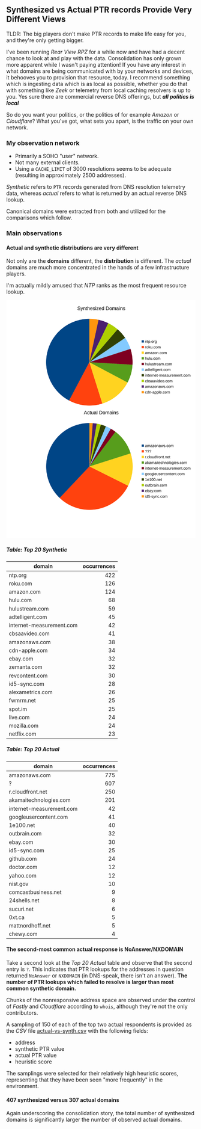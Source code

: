 ## Synthesized vs Actual PTR records Provide Very Different Views

TLDR: The big players don't make PTR records to make life easy for you, and they're only getting bigger.

I've been running _Rear View RPZ_ for a while now and have had a decent chance to look at
and play with the data. Consolidation has only grown more apparent while I wasn't paying attention!
If you have any interest in what domains are being communicated with by your networks and devices, it
behooves you to provision that resource, today. I recommend something which is ingesting data which
is as local as possible, whether you do that with something like _Zeek_ or telemetry from local caching
resolvers is up to you. Yes sure there are commercial reverse DNS offerings, but ___all politics is local___
    
So do you want your politics, or the politics of for example _Amazon_ or _Cloudflare_? What you've got,
what sets you apart, is the traffic on your own network.

### My observation network

* Primarily a SOHO "user" network.
* Not many external clients.
* Using a `CACHE_LIMIT` of 3000 resolutions seems to be adequate (resulting in approximately 2500 addresses).

_Synthetic_ refers to `PTR` records generated from DNS resolution telemetry data, whereas _actual_ refers
to what is returned by an actual reverse DNS lookup.

Canonical domains were extracted from both and utilized for the comparisons which follow.

### Main observations

#### Actual and synthetic distributions are very different

Not only are the **domains** different, the **distribution** is different. The _actual_ domains are
much more concentrated in the hands of a few infrastructure players.

I'm actually mildly amused that _NTP_ ranks as the most frequent resource lookup.

![pie chart comparison](synthesized-vs-actual-ptr.svg)

##### Table: Top 20 Synthetic

| domain | occurrences |
| ------ | ----------: |
| ntp.org|	422 |
| roku.com |	126 |
| amazon.com |	124 |
| hulu.com |	68 |
| hulustream.com |	59 |
| adtelligent.com |	45 |
| internet-measurement.com |	42 |
| cbsaavideo.com |	41 |
| amazonaws.com |	38 |
| cdn-apple.com |	34 |
| ebay.com |	32 |
| zemanta.com |	32 |
| revcontent.com |	30 |
| id5-sync.com |	28 |
| alexametrics.com |	26 |
| fwmrm.net |	25 |
| spot.im |	25 |
| live.com |	24 |
| mozilla.com |	24 |
| netflix.com |	23 |

##### Table: Top 20 Actual

| domain | occurrences |
| ------ | ----------: |
| amazonaws.com |	775 |
| ? |	607 |
| r.cloudfront.net |	250 |
| akamaitechnologies.com |	201 |
| internet-measurement.com |	42 |
| googleusercontent.com |	41 |
| 1e100.net |	40 |
| outbrain.com |	32 |
| ebay.com |	30 |
| id5-sync.com |	25 |
| github.com |	24 |
| doctor.com |	12 |
| yahoo.com |	12 |
| nist.gov |	10 |
| comcastbusiness.net |	9 |
| 24shells.net |	8 |
| sucuri.net |	6 |
| 0xt.ca |	5 |
| mattnordhoff.net |	5 |
| chewy.com |	4 |

#### The second-most common actual response is NoAnswer/NXDOMAIN

Take a second look at the _Top 20 Actual_ table and observe that the second entry is `?`. This indicates
that PTR lookups for the addresses in question returned `NoAnswer` or `NXDOMAIN` (in DNS-speak, there isn't
an answer). __The number of PTR lookups which failed to resolve is larger than most common synthetic domain.__

Chunks of the nonresponsive address space are observed under the control of _Fastly_ and _Cloudflare_ according
to `whois`, although they're not the only contributors.

A sampling of 150 of each of the top two actual respondents is provided as the _CSV_ file [actual-vs-synth.csv](actual-vs-synth.csv)
with the following fields:

* address
* synthetic PTR value
* actual PTR value
* heuristic score

The samplings were selected for their relatively high heuristic scores, representing that they have been seen
"more frequently" in the environment.

#### 407 synthesized versus 307 actual domains

Again underscoring the consolidation story, the total number of synthesized domains is significantly larger
the number of observed actual domains.
